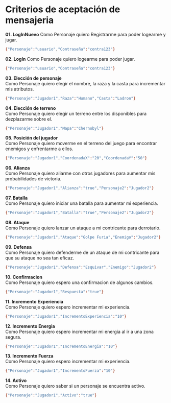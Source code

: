 # Criterios de aceptación de mensajeria

**01. LogInNuevo**
Como Personaje quiero Registrarme para poder logearme y jugar.
```sh
{"Personaje":"usuario","Contraseña":"contra123"}
```
**02. LogIn**
Como Personaje quiero logearme para poder jugar.
```sh
{"Personaje":"usuario","Contraseña":"contra123"}
```
**03. Elección de personaje**  
Como Personaje quiero elegir el nombre, la raza y la casta para incrementar mis atributos.
```sh
{"Personaje":"Jugador1","Raza":"Humano","Casta":"Ladron"}
```
**04. Elección de terreno**  
Como Personaje quiero elegir un terreno entre los disponibles para dezplazarme sobre el.
```sh
{"Personaje":"Jugador1","Mapa":"Chernobyl"}
```
**05. Posición del jugador**   
Como Personaje quiero moverme en el terreno del juego para encontrar enemigos y enfrentarme a ellos.
```sh
{"Personaje":"Jugador1","CoordenadaX":"20","CoordenadaY":"50"}
```
**06. Alianza**  
Como Personaje quiero aliarme con otros jugadores para aumentar mis probabilidades de victoria.
```sh
{"Personaje":"Jugador1","Alianza":"true","Personaje2":"Jugador2"}
```
**07. Batalla**  
Como Personaje quiero iniciar una batalla para aumentar mi experiencia.
```sh
{"Personaje":"Jugador1","Batalla":"true","Personaje2":"Jugador2"}
```
**08. Ataque**  
Como Personaje quiero lanzar un ataque a mi contricante para derrotarlo.
```sh
{"Personaje":"Jugador1","Ataque":"Golpe Furia","Enemigo":"Jugador2"}
```
**09. Defensa**  
Como Personaje quiero defenderme de un ataque de mi contricante para que su ataque no sea tan eficaz.
```sh
{"Personaje":"Jugador1","Defensa":"Esquivar","Enemigo":"Jugador2"}
```
**10. Confirmacion**  
Como Personaje quiero espero una confirmacion de algunos cambios.
```sh
{"Personaje":"Jugador1","Respuesta":"true"}
```
**11. Incremento Experiencia**  
Como Personaje quiero espero incrementar mi experiencia.
```sh
{"Personaje":"Jugador1","IncrementoExperiencia":"10"}
```
**12. Incremento Energia**  
Como Personaje quiero espero incrementar mi energia al ir a una zona segura.
```sh
{"Personaje":"Jugador1","IncrementoEnergia":"10"}
```
**13. Incremento Fuerza**  
Como Personaje quiero espero incrementar mi experiencia.
```sh
{"Personaje":"Jugador1","IncrementoFuerza":"10"}
```
**14. Activo**  
Como Personaje quiero saber si un personaje se encuentra activo.
```sh
{"Personaje":"Jugador1","Activo":"true"}
```
